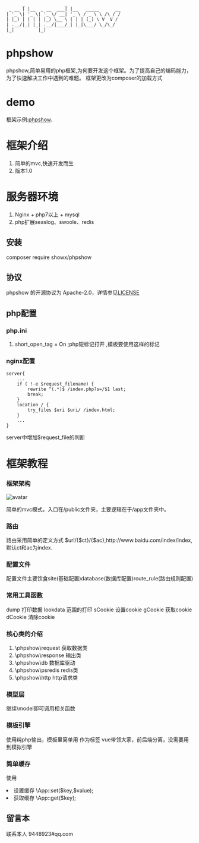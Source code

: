 
```
      _               _
 _ __ | |__  _ __  ___| |__   _____      __
| '_ \| '_ \| '_ \/ __| '_ \ / _ \ \ /\ / /
| |_) | | | | |_) \__ \ | | | (_) \ V  V /
| .__/|_| |_| .__/|___/_| |_|\___/ \_/\_/
|_|         |_|
```
# phpshow
phpshow,简单易用的php框架,为何要开发这个框架。为了提高自己的编码能力，为了快速解决工作中遇到的难题。
框架更改为composer的加载方式

# demo
框架示例:[phpshow](https://github.com/showx/phpshow_demo "phpshow"). 

# 框架介绍
1.  简单的mvc,快速开发而生
2.  版本1.0
# 服务器环境
1.  Nginx + php7以上 + mysql
2.  php扩展seaslog、swoole、redis

## 安装
composer require showx/phpshow

## 协议
phpshow 的开源协议为 Apache-2.0，详情参见[LICENSE](LICENSE)

## php配置
### php.ini
1.  short_open_tag = On  ;php短标记打开 <? ?>,模板要使用这样的标记

### nginx配置
``` 
server{
    ...
    if ( !-e $request_filename) {
    	rewrite ^(.*)$ /index.php?s=/$1 last;
    	break;
	}
	location / {
		try_files $uri $uri/ /index.html;
	}
	...
}
```
server中增加$request_file的判断

# 框架教程
### 框架架构

![avatar](readme.png)


简单的mvc模式，入口在/public文件夹，主要逻辑在于/app文件夹中。

### 路由
<p>路由采用简单的定义方式 $url/{$ct}/{$ac},http://www.baidu.com/index/index,默认ct和ac为index.</p>

### 配置文件  
<p>配置文件主要饮食site(基础配置)database(数据库配置)route_rule(路由规则配置)</p>

### 常用工具函数

dump 打印数据
lookdata 范围的打印
sCookie 设置cookie
gCookie 获取cookie
dCookie 清除cookie

### 核心类的介绍

1. \phpshow\request 获取数据类
2. \phpshow\response 输出类
3. \phpshow\db 数据库驱动
4. \phpshow\psredis redis类
5. \phpshow\http http请求类

### 模型层
继续\model即可调用相关函数

### 模板引擎
使用纯php输出，模板里简单用<? ?> 作为标签
vue带领大家，前后端分离，没需要用到模拟引擎

### 简单缓存
使用
<li> 设置缓存 \App::set($key,$value);</li>
<li> 获取缓存 \App::get($key); </li>

## 留言本
联系本人 9448923#qq.com